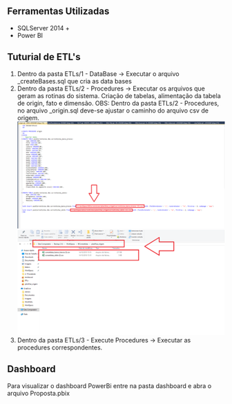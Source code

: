 ## Ferramentas Utilizadas
* SQLServer 2014 +
* Power BI

## Tuturial de ETL's
1. Dentro da pasta ETLs/1 - DataBase -> Executar o arquivo _createBases.sql que cria as data bases
2. Dentro da pasta ETLs/2 - Procedures -> Executar os arquivos que geram as rotinas do sistema. Criação de tabelas, alimentação da tabela de origin, fato e dimensão.
    OBS: Dentro da pasta ETLs/2 - Procedures, no arquivo _origin.sql deve-se ajustar o caminho do arquivo csv de origem.
    ![alt text](https://github.com/diegocholi/BICorrentistas/blob/master/IMGs%20-%20Tutorial/caminho%20csv/caminho%20origin%20%20csv.png?raw=true)
    ![alt text](https://github.com/diegocholi/BICorrentistas/blob/master/IMGs%20-%20Tutorial/caminho%20csv/caminho%20origin%20%20csv%20pasta.png?raw=true)
3. Dentro da pasta ETLs/3 - Execute Procedures -> Executar as procedures correspondentes.

## Dashboard
Para visualizar o dashboard PowerBi entre na pasta dashboard e abra o arquivo Proposta.pbix
